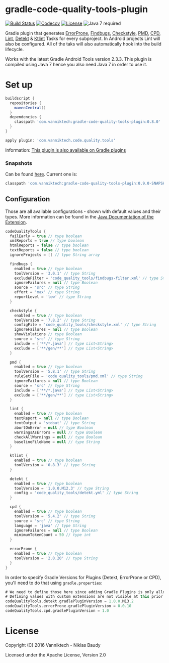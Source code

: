 # gradle-code-quality-tools-plugin

[![Build Status](https://travis-ci.org/vanniktech/gradle-code-quality-tools-plugin.svg?branch=master)](https://travis-ci.org/vanniktech/gradle-code-quality-tools-plugin?branch=master)
[![Codecov](https://codecov.io/github/vanniktech/gradle-code-quality-tools-plugin/coverage.svg?branch=master)](https://codecov.io/github/vanniktech/gradle-code-quality-tools-plugin?branch=master)
[![License](http://img.shields.io/:license-apache-blue.svg)](http://www.apache.org/licenses/LICENSE-2.0.html)
![Java 7 required](https://img.shields.io/badge/java-7-brightgreen.svg)

Gradle plugin that generates [ErrorProne](http://errorprone.info/), [Findbugs](http://findbugs.sourceforge.net/), [Checkstyle](http://checkstyle.sourceforge.net/), [PMD](https://pmd.github.io/), [CPD](https://pmd.github.io/pmd-5.8.0/usage/cpd-usage.html), [Lint](https://developer.android.com/studio/write/lint.html), [Detekt](https://github.com/arturbosch/detekt) & [Ktlint](https://github.com/shyiko/ktlint) Tasks for every subproject. In Android projects Lint will also be configured. All of the taks will also automatically hook into the build lifecycle.

Works with the latest Gradle Android Tools version 2.3.3. This plugin is compiled using Java 7 hence you also need Java 7 in order to use it.

# Set up

```groovy
buildscript {
  repositories {
    mavenCentral()
  }
  dependencies {
    classpath 'com.vanniktech:gradle-code-quality-tools-plugin:0.8.0'
  }
}

apply plugin: 'com.vanniktech.code.quality.tools'
```

Information: [This plugin is also available on Gradle plugins](https://plugins.gradle.org/plugin/com.vanniktech.code.quality.tools)

### Snapshots

Can be found [here](https://oss.sonatype.org/#nexus-search;quick~gradle-code-quality-tools-plugin). Current one is:

```groovy
classpath 'com.vanniktech:gradle-code-quality-tools-plugin:0.9.0-SNAPSHOT'
```

## Configuration

Those are all available configurations - shown with default values and their types. More information can be found in the [Java Documentation of the Extension](src/main/groovy/com/vanniktech/code/quality/tools/CodeQualityToolsPluginExtension.groovy).

```groovy
codeQualityTools {
  failEarly = true // type boolean
  xmlReports = true // type boolean
  htmlReports = false // type boolean
  textReports = false // type boolean
  ignoreProjects = [] // type String array

  findbugs {
    enabled = true // type boolean
    toolVersion = '3.0.1' // type String
    excludeFilter = 'code_quality_tools/findbugs-filter.xml' // type String
    ignoreFailures = null // type Boolean
    source = 'src' // type String
    effort = 'max' // type String
    reportLevel = 'low' // type String
  }

  checkstyle {
    enabled = true // type boolean
    toolVersion = '7.8.2' // type String
    configFile = 'code_quality_tools/checkstyle.xml' // type String
    ignoreFailures = null // type Boolean
    showViolations // type Boolean
    source = 'src' // type String
    include = ['**/*.java'] // type List<String>
    exclude = ['**/gen/**'] // type List<String>
  }

  pmd {
    enabled = true // type boolean
    toolVersion = '5.8.1' // type String
    ruleSetFile = 'code_quality_tools/pmd.xml' // type String
    ignoreFailures = null // type Boolean
    source = 'src' // type String
    include = ['**/*.java'] // type List<String>
    exclude = ['**/gen/**'] // type List<String>
  }

  lint {
    enabled = true // type boolean
    textReport = null // type Boolean
    textOutput = 'stdout' // type String
    abortOnError = null // type Boolean
    warningsAsErrors = null // type Boolean
    checkAllWarnings = null // type Boolean
    baselineFileName = null // type String
  }

  ktlint {
    enabled = true // type boolean
    toolVersion = '0.8.3' // type String
  }

  detekt {
    enabled = true // type boolean
    toolVersion = '1.0.0.M12.3' // type String
    config = 'code_quality_tools/detekt.yml' // type String
  }

  cpd {
    enabled = true // type boolean
    toolVersion = '5.4.2' // type String
    source = 'src' // type String
    language = 'java' // type String
    ignoreFailures = null // type Boolean
    minimumTokenCount = 50 // type int
  }

  errorProne {
    enabled = true // type boolean
    toolVersion = '2.0.20' // type String
  }
}

```

In order to specify Gradle Versions for Plugins (Detekt, ErrorProne or CPD), you'll need to do that using `gradle.properties`:

```groovy
# We need to define those here since adding Gradle Plugins is only allowed before afterEvaluate.
# Defining values with custom extensions are not visible at this prior step though.
codeQualityTools.detekt.gradlePluginVersion = 1.0.0.M13.2
codeQualityTools.errorProne.gradlePluginVersion = 0.0.10
codeQualityTools.cpd.gradlePluginVersion = 1.0
```

# License

Copyright (C) 2016 Vanniktech - Niklas Baudy

Licensed under the Apache License, Version 2.0